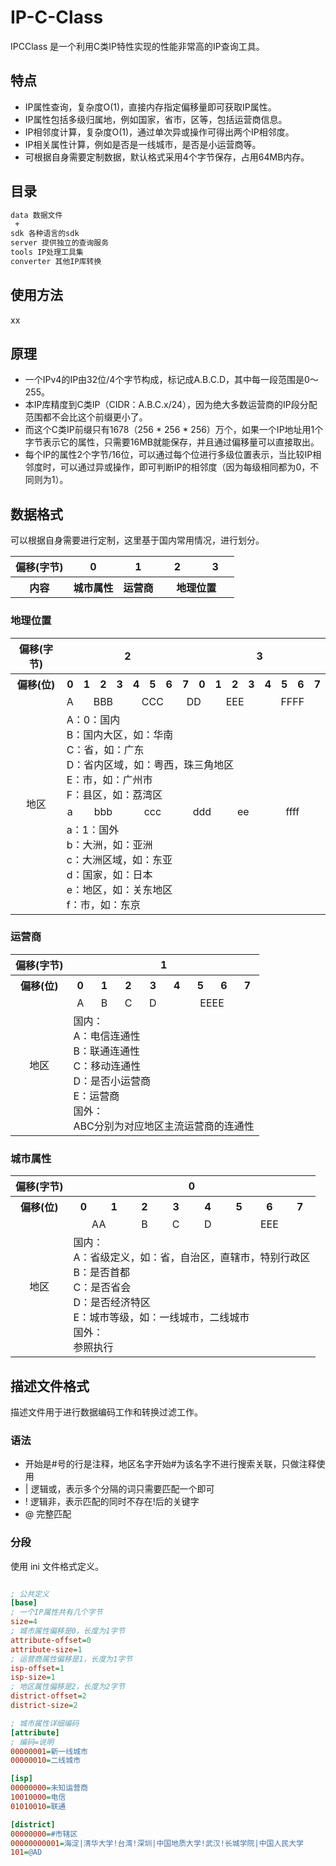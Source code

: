 # IP-C-Class

IPCClass 是一个利用C类IP特性实现的性能非常高的IP查询工具。

## 特点

* IP属性查询，复杂度O(1)，直接内存指定偏移量即可获取IP属性。
* IP属性包括多级归属地，例如国家，省市，区等，包括运营商信息。
* IP相邻度计算，复杂度O(1)，通过单次异或操作可得出两个IP相邻度。
* IP相关属性计算，例如是否是一线城市，是否是小运营商等。
* 可根据自身需要定制数据，默认格式采用4个字节保存，占用64MB内存。

## 目录

```txt
data 数据文件
 + 
sdk 各种语言的sdk
server 提供独立的查询服务
tools IP处理工具集
converter 其他IP库转换
```

## 使用方法

xx

## 原理

* 一个IPv4的IP由32位/4个字节构成，标记成A.B.C.D，其中每一段范围是0～255。
* 本IP库精度到C类IP（CIDR：A.B.C.x/24），因为绝大多数运营商的IP段分配范围都不会比这个前缀更小了。
* 而这个C类IP前缀只有1678（256 * 256 * 256）万个，如果一个IP地址用1个字节表示它的属性，只需要16MB就能保存，并且通过偏移量可以直接取出。
* 每个IP的属性2个字节/16位，可以通过每个位进行多级位置表示，当比较IP相邻度时，可以通过异或操作，即可判断IP的相邻度（因为每级相同都为0，不同则为1）。

## 数据格式

可以根据自身需要进行定制，这里基于国内常用情况，进行划分。

<table>
 <tr><th>偏移(字节)</th><th>0</th><th>1</th><th>&nbsp;&nbsp;&nbsp;&nbsp;2&nbsp;&nbsp;&nbsp;&nbsp;</th><th>&nbsp;&nbsp;&nbsp;&nbsp;3&nbsp;&nbsp;&nbsp;&nbsp;</th></tr>
 <tr><th>内容</th><th>城市属性</th><th>运营商</th><th colspan="2">地理位置</th></tr>
</table>

### 地理位置

<table>
 <tr><th>偏移(字节)</th><th colspan="8">2</th><th colspan="8">3</th></tr>
 <tr><th>偏移(位)</th><th>0</th><th>1</th><th>2</th><th>3</th><th>4</th><th>5</th><th>6</th><th>7</th><th>0</th><th>1</th><th>2</th><th>3</th><th>4</th><th>5</th><th>6</th><th>7</th></tr>
 <tr align="center"><td rowspan="4">地区</td><td>A</td><td colspan="3">BBB</td><td colspan="3">CCC</td><td colspan="2">DD</td><td colspan="3">EEE</td><td colspan="4">FFFF</td></tr>
 <tr><td colspan="16">A：0：国内<br>B：国内大区，如：华南<br>C：省，如：广东<br>D：省内区域，如：粤西，珠三角地区<br>E：市，如：广州市<br>F：县区，如：荔湾区</td></tr>
 <tr align="center"><td>a</td><td colspan="3">bbb</td><td colspan="3">ccc</td><td colspan="3">ddd</td><td colspan="2">ee</td><td colspan="4">ffff</td></tr>
 <tr><td colspan="16">a：1：国外<br>b：大洲，如：亚洲<br>c：大洲区域，如：东亚<br>d：国家，如：日本<br>e：地区，如：关东地区<br>f：市，如：东京</td></tr>
</table>

### 运营商

<table>
 <tr><th>偏移(字节)</th><th colspan="8">1</th></tr>
 <tr><th>偏移(位)</th><th>0</th><th>1</th><th>2</th><th>3</th><th>4</th><th>5</th><th>6</th><th>7</th></tr>
 <tr align="center"><td rowspan="2">地区</td><td>A</td><td>B</td><td>C</td><td>D</td><td colspan="4">EEEE</td></tr>
 <tr><td colspan="16">国内：<br>A：电信连通性<br>B：联通连通性<br>C：移动连通性<br>D：是否小运营商<br>E：运营商<br>国外：<br>ABC分别为对应地区主流运营商的连通性</td></tr>
</table>

### 城市属性

<table>
 <tr><th>偏移(字节)</th><th colspan="8">0</th></tr>
 <tr><th>偏移(位)</th><th>0</th><th>1</th><th>2</th><th>3</th><th>4</th><th>5</th><th>6</th><th>7</th></tr>
 <tr align="center"><td rowspan="2">地区</td><td colspan="2">AA</td><td>B</td><td>C</td><td>D</td><td colspan="3">EEE</td></tr>
 <tr><td colspan="16">国内：<br>A：省级定义，如：省，自治区，直辖市，特别行政区<br>B：是否首都<br>C：是否省会<br>D：是否经济特区<br>E：城市等级，如：一线城市，二线城市<br>国外：<br>参照执行</td></tr>
</table>

## 描述文件格式

描述文件用于进行数据编码工作和转换过滤工作。

### 语法

* 开始是#号的行是注释，地区名字开始#为该名字不进行搜索关联，只做注释使用
* | 逻辑或，表示多个分隔的词只需要匹配一个即可
* ! 逻辑非，表示匹配的同时不存在!后的关键字
* @ 完整匹配

### 分段

使用 ini 文件格式定义。

```ini

; 公共定义
[base]
; 一个IP属性共有几个字节
size=4
; 城市属性偏移是0，长度为1字节
attribute-offset=0
attribute-size=1
; 运营商属性偏移是1，长度为1字节
isp-offset=1
isp-size=1
; 地区属性偏移是2，长度为2字节
district-offset=2
district-size=2

; 城市属性详细编码
[attribute]
; 编码=说明
00000001=新一线城市
00000010=二线城市

[isp]
00000000=未知运营商
10010000=电信
01010010=联通

[district]
00000000=#市辖区
00000000001=海淀|清华大学!台湾!深圳|中国地质大学!武汉!长城学院|中国人民大学
101=@AD

```


